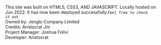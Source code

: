 This site was built on HTML5, CSS3, AND JAVASCRIPT. Locally hosted on Jun 2022. It has now been deployed successfully.<code>Feel free to check it out</code> <br> 
Owned by: Jenglo Company Limited<br>
Credits: Aristocrat Jnr <br>
Project Manager: Joshua Folivi<br>
Developer: Aristocrat
